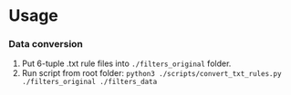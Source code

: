 # Usage
### Data conversion
1. Put 6-tuple .txt rule files into `./filters_original` folder.
1. Run script from root folder:
`python3 ./scripts/convert_txt_rules.py ./filters_original ./filters_data`
